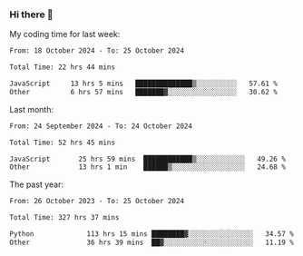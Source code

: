 ### Hi there 👋

My coding time for last week:

<!--START_SECTION:week-->

```txt
From: 18 October 2024 - To: 25 October 2024

Total Time: 22 hrs 44 mins

JavaScript     13 hrs 5 mins   ██████████████▒░░░░░░░░░░   57.61 %
Other          6 hrs 57 mins   ███████▓░░░░░░░░░░░░░░░░░   30.62 %
```

<!--END_SECTION:week-->

Last month:

<!--START_SECTION:month-->

```txt
From: 24 September 2024 - To: 24 October 2024

Total Time: 52 hrs 45 mins

JavaScript       25 hrs 59 mins  ████████████▒░░░░░░░░░░░░   49.26 %
Other            13 hrs 1 min    ██████▒░░░░░░░░░░░░░░░░░░   24.68 %
```

<!--END_SECTION:month-->

The past year:

<!--START_SECTION:year-->

```txt
From: 26 October 2023 - To: 25 October 2024

Total Time: 327 hrs 37 mins

Python             113 hrs 15 mins ████████▓░░░░░░░░░░░░░░░░   34.57 %
Other              36 hrs 39 mins  ██▓░░░░░░░░░░░░░░░░░░░░░░   11.19 %
```

<!--END_SECTION:year-->

